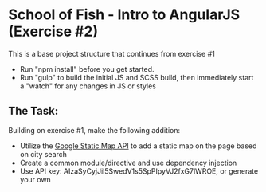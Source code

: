 # School of Fish - Intro to AngularJS (Exercise #2)

This is a base project structure that continues from exercise #1 

* Run "npm install" before you get started. 
* Run "gulp" to build the initial JS and SCSS build, then immediately start a "watch" for any changes in JS or styles

## The Task:

Building on exercise #1, make the following addition:
* Utilize the [Google Static Map API](https://developers.google.com/maps/documentation/staticmaps/intro) to add a static map on the page based on city search
* Create a common module/directive and use dependency injection
* Use API key: AIzaSyCyjJil5SwedV1s5SpPIpyVJ2fxG7lWROE, or generate your own